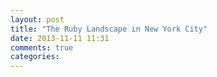 ```yaml
---
layout: post
title: "The Ruby Landscape in New York City"
date: 2013-11-11 11:31
comments: true
categories: 
---
```

